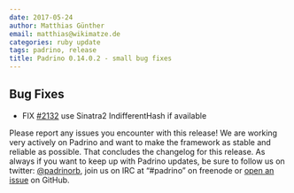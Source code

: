 ```yaml
---
date: 2017-05-24
author: Matthias Günther
email: matthias@wikimatze.de
categories: ruby update
tags: padrino, release
title: Padrino 0.14.0.2 - small bug fixes
---
```


## Bug Fixes

- FIX [#2132](https://github.com/padrino/padrino-framework/issues/2132) use Sinatra2 IndifferentHash if available

Please report any issues you encounter with this release! We are working very actively on Padrino and want to make the framework as stable and reliable as possible. That concludes the changelog for this release. As always if you want to keep up with Padrino updates, be sure to follow us on twitter: [@padrinorb](http://twitter.com/padrinorb), join us on IRC at “#padrino” on freenode or [open an issue](https://github.com/padrino/padrino-framework/issues) on GitHub.
